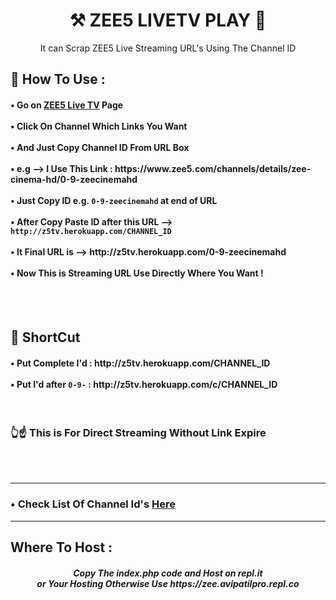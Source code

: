 <h1 align="center"> ⚒ ZEE5 LIVETV PLAY 🔐 </h1>

<p align="center"> It can Scrap ZEE5 Live Streaming URL's Using The Channel ID </p>

<h2>🍂 How To Use : </h2>

<h4>
• Go on <a href="https://www.zee5.com/livetv">ZEE5 Live TV</a> Page <br><br>
• Click On Channel Which Links You Want <br><br>
• And Just Copy Channel ID From URL Box <br><br>
• e.g --> I Use This Link : https://www.zee5.com/channels/details/zee-cinema-hd/0-9-zeecinemahd <br><br>
• Just Copy ID e.g. <code>0-9-zeecinemahd</code> at end of URL <br><br>
• After Copy Paste ID after this URL --> <code>http://z5tv.herokuapp.com/CHANNEL_ID</code> <br><br>
• It Final URL is --> http://z5tv.herokuapp.com/0-9-zeecinemahd <br><br>
• Now This is Streaming URL Use Directly Where You Want ! <br>
</h4>
<br><br>

## 🍃 ShortCut

<h4>
• Put Complete I'd : http://z5tv.herokuapp.com/CHANNEL_ID <br><br>
• Put I'd after <code>0-9-</code> : http://z5tv.herokuapp.com/c/CHANNEL_ID
  </h4><br>
  
  <h3>👆☝ This is For Direct Streaming Without Link Expire </h3><br><br>
  
---

<h3>• Check List Of Channel Id's <a href="Channel_IDs.md">Here</a></h3>

---

<h2> Where To Host : </h2>

<h5 align="center"> Copy The index.php code and Host on repl.it <br> or Your Hosting Otherwise Use https://zee.avipatilpro.repl.co
